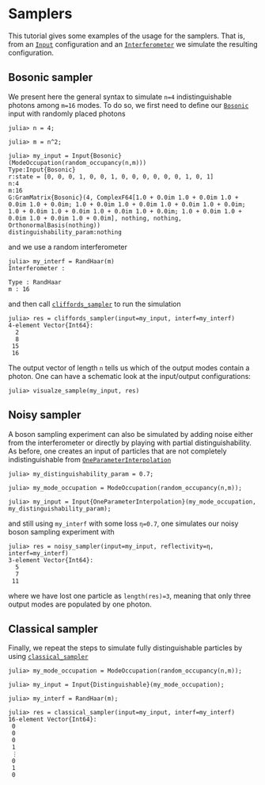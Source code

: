 # Samplers

This tutorial gives some examples of the usage for the samplers. That is, from an
[`Input`](@ref) configuration and an [`Interferometer`](@ref) we simulate the
resulting configuration.

## Bosonic sampler

We present here the general syntax to simulate `n=4` indistinguishable photons among
`m=16` modes. To do so, we first need to define our [`Bosonic`](@ref) input with
randomly placed photons

```
julia> n = 4;

julia> m = n^2;

julia> my_input = Input{Bosonic}(ModeOccupation(random_occupancy(n,m)))
Type:Input{Bosonic}
r:state = [0, 0, 0, 1, 0, 0, 1, 0, 0, 0, 0, 0, 0, 1, 0, 1]
n:4
m:16
G:GramMatrix{Bosonic}(4, ComplexF64[1.0 + 0.0im 1.0 + 0.0im 1.0 + 0.0im 1.0 + 0.0im; 1.0 + 0.0im 1.0 + 0.0im 1.0 + 0.0im 1.0 + 0.0im; 1.0 + 0.0im 1.0 + 0.0im 1.0 + 0.0im 1.0 + 0.0im; 1.0 + 0.0im 1.0 + 0.0im 1.0 + 0.0im 1.0 + 0.0im], nothing, nothing, OrthonormalBasis(nothing))
distinguishability_param:nothing
```

and we use a random interferometer

```
julia> my_interf = RandHaar(m)
Interferometer :

Type : RandHaar
m : 16
```

and then call [`cliffords_sampler`](@ref) to run the simulation

```
julia> res = cliffords_sampler(input=my_input, interf=my_interf)
4-element Vector{Int64}:
  2
  8
 15
 16
```

The output vector of length `n` tells us which of the output modes contain a photon. One can have a schematic look at the input/output configurations:

```
julia> visualze_sample(my_input, res)
```

## Noisy sampler

A boson sampling experiment can also be simulated by adding noise either from the interferometer or directly by playing with partial distinguishability. As before, one creates an input of particles that are not completely indistinguishable from [`OneParameterInterpolation`](@ref)

```
julia> my_distinguishability_param = 0.7;

julia> my_mode_occupation = ModeOccupation(random_occupancy(n,m));

julia> my_input = Input{OneParameterInterpolation}(my_mode_occupation, my_distinguishability_param);
```

and still using `my_interf` with some loss `η=0.7`, one simulates our noisy boson
sampling experiment  with

```
julia> res = noisy_sampler(input=my_input, reflectivity=η, interf=my_interf)
3-element Vector{Int64}:
  5
  7
 11
```

where we have lost one particle as `length(res)=3`, meaning that only three output modes
are populated by one photon.

## Classical sampler

Finally, we repeat the steps to simulate fully distinguishable particles by using
[`classical_sampler`](@ref)

```
julia> my_mode_occupation = ModeOccupation(random_occupancy(n,m));

julia> my_input = Input{Distinguishable}(my_mode_occupation);

julia> my_interf = RandHaar(m);

julia> res = classical_sampler(input=my_input, interf=my_interf)
16-element Vector{Int64}:
 0
 0
 0
 1
 ⋮
 0
 1
 0
```

